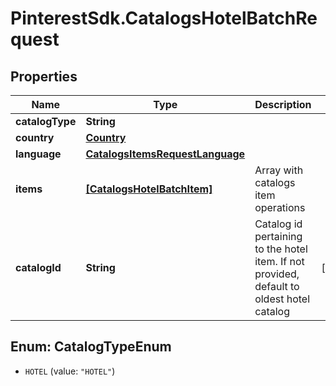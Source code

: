 # PinterestSdk.CatalogsHotelBatchRequest

## Properties

Name | Type | Description | Notes
------------ | ------------- | ------------- | -------------
**catalogType** | **String** |  | 
**country** | [**Country**](Country.md) |  | 
**language** | [**CatalogsItemsRequestLanguage**](CatalogsItemsRequestLanguage.md) |  | 
**items** | [**[CatalogsHotelBatchItem]**](CatalogsHotelBatchItem.md) | Array with catalogs item operations | 
**catalogId** | **String** | Catalog id pertaining to the hotel item. If not provided, default to oldest hotel catalog | [optional] 



## Enum: CatalogTypeEnum


* `HOTEL` (value: `"HOTEL"`)




